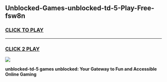 
## Unblocked-Games-unblocked-td-5-Play-Free-fsw8n
<h3>
<a href="https://premium76.site?title=unblocked-td-5&ref=12A">CLICK TO PLAY</a></h3>
<hr>

<h3>
<a href="https://premium76.site?title=unblocked-td-5&ref=12A">CLICK 2 PLAY</a>
  
</h3>

<a href="https://premium76.site?title=unblocked-td-5&ref=12A"><img src="https://clearcache.store/games.png"></a>


**unblocked-td-5 games unblocked: Your Gateway to Fun and Accessible Online Gaming**
